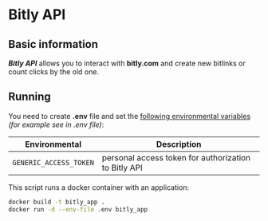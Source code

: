 # Bitly API

## Basic information

***Bitly API*** allows you to interact with **bitly.com** and create new bitlinks or count clicks by the old one.

## Running

You need to create **.env** file and set the <ins>following environmental variables</ins> *(for example see in .env file)*:

| Environmental         | Description                                           |
|-----------------------|-------------------------------------------------------|
| `GENERIC_ACCESS_TOKEN`| personal access token for authorization to Bitly API  |

This script runs a docker container with an application:
```bash
docker build -t bitly_app .
docker run -d --env-file .env bitly_app
```
